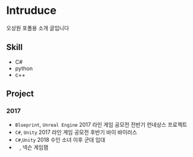 # Intruduce
오상원 포폴용 소개 글입니다


## Skill

- C#
- python
- c++

## Project

### 2017
- `Blueprint`, `Unreal Engine`  2017 라인 게임 공모전 전반기 런네상스 프로젝트 
- `C#`, `Unity`  2017 라인 게임 공모전 후반기 바이 바이러스
- `C#`,`Unity` 2018 수인 소녀 이후 군대 입대 
- ` ` , 넥슨 게임잼




